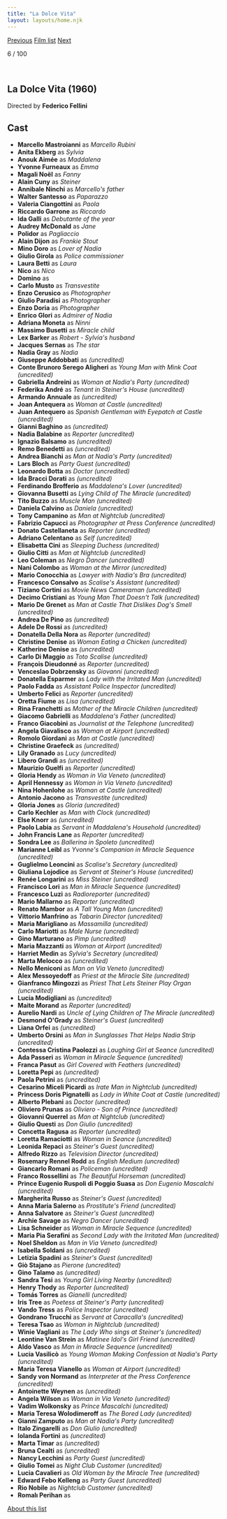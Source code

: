 ```yaml
---
title: "La Dolce Vita"
layout: layouts/home.njk
---
```


<nav class="films">
  <a class="prev" href="../im-all-right-jack">Previous</a>
  <a href="../">Film list</a>
  <a class="next" href="../purple-noon">Next</a>
</nav>

<p>6 / 100</p>

<article class="film">
  <img class="poster" src="../films/posters/la-dolce-vita.jpg" alt="">
  <img class="backdrop" src="../films/backdrops/la-dolce-vita.jpg" alt="">

  <h1>La Dolce Vita (1960)</h1>

  <p class="director">
    Directed by <strong>Federico Fellini</strong>
  </p>


  <h2>
    Cast
  </h2>
  <ul>
    <li><strong>Marcello Mastroianni</strong> as <em>Marcello Rubini</em></li>
<li><strong>Anita Ekberg</strong> as <em>Sylvia</em></li>
<li><strong>Anouk Aimée</strong> as <em>Maddalena</em></li>
<li><strong>Yvonne Furneaux</strong> as <em>Emma</em></li>
<li><strong>Magali Noël</strong> as <em>Fanny</em></li>
<li><strong>Alain Cuny</strong> as <em>Steiner</em></li>
<li><strong>Annibale Ninchi</strong> as <em>Marcello's father</em></li>
<li><strong>Walter Santesso</strong> as <em>Paparazzo</em></li>
<li><strong>Valeria Ciangottini</strong> as <em>Paola</em></li>
<li><strong>Riccardo Garrone</strong> as <em>Riccardo</em></li>
<li><strong>Ida Galli</strong> as <em>Debutante of the year</em></li>
<li><strong>Audrey McDonald</strong> as <em>Jane</em></li>
<li><strong>Polidor</strong> as <em>Pagliaccio</em></li>
<li><strong>Alain Dijon</strong> as <em>Frankie Stout</em></li>
<li><strong>Mino Doro</strong> as <em>Lover of Nadia</em></li>
<li><strong>Giulio Girola</strong> as <em>Police commissioner</em></li>
<li><strong>Laura Betti</strong> as <em>Laura</em></li>
<li><strong>Nico</strong> as <em>Nico</em></li>
<li><strong>Domino</strong> as <em></em></li>
<li><strong>Carlo Musto</strong> as <em>Transvestite</em></li>
<li><strong>Enzo Cerusico</strong> as <em>Photographer</em></li>
<li><strong>Giulio Paradisi</strong> as <em>Photographer</em></li>
<li><strong>Enzo Doria</strong> as <em>Photographer</em></li>
<li><strong>Enrico Glori</strong> as <em>Admirer of Nadia</em></li>
<li><strong>Adriana Moneta</strong> as <em>Ninni</em></li>
<li><strong>Massimo Busetti</strong> as <em>Miracle child</em></li>
<li><strong>Lex Barker</strong> as <em>Robert - Sylvia's husband</em></li>
<li><strong>Jacques Sernas</strong> as <em>The star</em></li>
<li><strong>Nadia Gray</strong> as <em>Nadia</em></li>
<li><strong>Giuseppe Addobbati</strong> as <em>(uncredited)</em></li>
<li><strong>Conte Brunoro Serego Aligheri</strong> as <em>Young Man with Mink Coat (uncredited)</em></li>
<li><strong>Gabriella Andreini</strong> as <em>Woman at Nadia's Party (uncredited)</em></li>
<li><strong>Federika André</strong> as <em>Tenant in Steiner's House (uncredited)</em></li>
<li><strong>Armando Annuale</strong> as <em>(uncredited)</em></li>
<li><strong>Joan Antequera</strong> as <em>Woman at Castle (uncredited)</em></li>
<li><strong>Juan Antequero</strong> as <em>Spanish Gentleman with Eyepatch at Castle (uncredited)</em></li>
<li><strong>Gianni Baghino</strong> as <em>(uncredited)</em></li>
<li><strong>Nadia Balabine</strong> as <em>Reporter (uncredited)</em></li>
<li><strong>Ignazio Balsamo</strong> as <em>(uncredited)</em></li>
<li><strong>Remo Benedetti</strong> as <em>(uncredited)</em></li>
<li><strong>Andrea Bianchi</strong> as <em>Man at Nadia's Party (uncredited)</em></li>
<li><strong>Lars Bloch</strong> as <em>Party Guest (uncredited)</em></li>
<li><strong>Leonardo Botta</strong> as <em>Doctor (uncredited)</em></li>
<li><strong>Ida Bracci Dorati</strong> as <em>(uncredited)</em></li>
<li><strong>Ferdinando Brofferio</strong> as <em>Maddalena's Lover (uncredited)</em></li>
<li><strong>Giovanna Busetti</strong> as <em>Lying Child of The Miracle (uncredited)</em></li>
<li><strong>Tito Buzzo</strong> as <em>Muscle Man (uncredited)</em></li>
<li><strong>Daniela Calvino</strong> as <em>Daniela (uncredited)</em></li>
<li><strong>Tony Campanino</strong> as <em>Man at Nightclub (uncredited)</em></li>
<li><strong>Fabrizio Capucci</strong> as <em>Photographer at Press Conference (uncredited)</em></li>
<li><strong>Donato Castellaneta</strong> as <em>Reporter (uncredited)</em></li>
<li><strong>Adriano Celentano</strong> as <em>Self (uncredited)</em></li>
<li><strong>Elisabetta Cini</strong> as <em>Sleeping Duchess (uncredited)</em></li>
<li><strong>Giulio Citti</strong> as <em>Man at Nightclub (uncredited)</em></li>
<li><strong>Leo Coleman</strong> as <em>Negro Dancer (uncredited)</em></li>
<li><strong>Nani Colombo</strong> as <em>Woman at the Mirror (uncredited)</em></li>
<li><strong>Mario Conocchia</strong> as <em>Lawyer with Nadia's Bra (uncredited)</em></li>
<li><strong>Francesco Consalvo</strong> as <em>Scalise's Assistant (uncredited)</em></li>
<li><strong>Tiziano Cortini</strong> as <em>Movie News Cameraman (uncredited)</em></li>
<li><strong>Decimo Cristiani</strong> as <em>Young Man That Doesn't Talk (uncredited)</em></li>
<li><strong>Mario De Grenet</strong> as <em>Man at Castle That Dislikes Dog's Smell (uncredited)</em></li>
<li><strong>Andrea De Pino</strong> as <em>(uncredited)</em></li>
<li><strong>Adele De Rossi</strong> as <em>(uncredited)</em></li>
<li><strong>Donatella Della Nora</strong> as <em>Reporter (uncredited)</em></li>
<li><strong>Christine Denise</strong> as <em>Woman Eating a Chicken (uncredited)</em></li>
<li><strong>Katherine Denise</strong> as <em>(uncredited)</em></li>
<li><strong>Carlo Di Maggio</strong> as <em>Toto Scalise (uncredited)</em></li>
<li><strong>François Dieudonné</strong> as <em>Reporter (uncredited)</em></li>
<li><strong>Venceslao Dobrzensky</strong> as <em>Giovanni (uncredited)</em></li>
<li><strong>Donatella Esparmer</strong> as <em>Lady with the Irritated Man (uncredited)</em></li>
<li><strong>Paolo Fadda</strong> as <em>Assistant Police Inspector (uncredited)</em></li>
<li><strong>Umberto Felici</strong> as <em>Reporter (uncredited)</em></li>
<li><strong>Oretta Fiume</strong> as <em>Lisa (uncredited)</em></li>
<li><strong>Rina Franchetti</strong> as <em>Mother of the Miracle Children (uncredited)</em></li>
<li><strong>Giacomo Gabrielli</strong> as <em>Maddalena's Father (uncredited)</em></li>
<li><strong>Franco Giacobini</strong> as <em>Journalist at the Telephone (uncredited)</em></li>
<li><strong>Angela Giavalisco</strong> as <em>Woman at Airport (uncredited)</em></li>
<li><strong>Romolo Giordani</strong> as <em>Man at Castle (uncredited)</em></li>
<li><strong>Christine Graefeck</strong> as <em>(uncredited)</em></li>
<li><strong>Lily Granado</strong> as <em>Lucy (uncredited)</em></li>
<li><strong>Libero Grandi</strong> as <em>(uncredited)</em></li>
<li><strong>Maurizio Guelfi</strong> as <em>Reporter (uncredited)</em></li>
<li><strong>Gloria Hendy</strong> as <em>Woman in Via Veneto (uncredited)</em></li>
<li><strong>April Hennessy</strong> as <em>Woman in Via Veneto (uncredited)</em></li>
<li><strong>Nina Hohenlohe</strong> as <em>Woman at Castle (uncredited)</em></li>
<li><strong>Antonio Jacono</strong> as <em>Transvestite (uncredited)</em></li>
<li><strong>Gloria Jones</strong> as <em>Gloria (uncredited)</em></li>
<li><strong>Carlo Kechler</strong> as <em>Man with Clock (uncredited)</em></li>
<li><strong>Else Knorr</strong> as <em>(uncredited)</em></li>
<li><strong>Paolo Labia</strong> as <em>Servant in Maddalena's Household (uncredited)</em></li>
<li><strong>John Francis Lane</strong> as <em>Reporter (uncredited)</em></li>
<li><strong>Sondra Lee</strong> as <em>Ballerina in Spoleto (uncredited)</em></li>
<li><strong>Marianne Leibl</strong> as <em>Yvonne's Companion in Miracle Sequence (uncredited)</em></li>
<li><strong>Guglielmo Leoncini</strong> as <em>Scalise's Secretary (uncredited)</em></li>
<li><strong>Giuliana Lojodice</strong> as <em>Servant at Steiner's House (uncredited)</em></li>
<li><strong>Renée Longarini</strong> as <em>Miss Steiner (uncredited)</em></li>
<li><strong>Francisco Lori</strong> as <em>Man in Miracle Sequence (uncredited)</em></li>
<li><strong>Francesco Luzi</strong> as <em>Radioreporter (uncredited)</em></li>
<li><strong>Mario Mallarno</strong> as <em>Reporter (uncredited)</em></li>
<li><strong>Renato Mambor</strong> as <em>A Tall Young Man (uncredited)</em></li>
<li><strong>Vittorio Manfrino</strong> as <em>Tabarin Director (uncredited)</em></li>
<li><strong>Maria Marigliano</strong> as <em>Massamilla (uncredited)</em></li>
<li><strong>Carlo Mariotti</strong> as <em>Male Nurse (uncredited)</em></li>
<li><strong>Gino Marturano</strong> as <em>Pimp (uncredited)</em></li>
<li><strong>Maria Mazzanti</strong> as <em>Woman at Airport (uncredited)</em></li>
<li><strong>Harriet Medin</strong> as <em>Sylvia's Secretary (uncredited)</em></li>
<li><strong>Marta Melocco</strong> as <em>(uncredited)</em></li>
<li><strong>Nello Meniconi</strong> as <em>Man on Via Veneto (uncredited)</em></li>
<li><strong>Alex Messoyedoff</strong> as <em>Priest at the Miracle Site (uncredited)</em></li>
<li><strong>Gianfranco Mingozzi</strong> as <em>Priest That Lets Steiner Play Organ (uncredited)</em></li>
<li><strong>Lucia Modigliani</strong> as <em>(uncredited)</em></li>
<li><strong>Maite Morand</strong> as <em>Reporter (uncredited)</em></li>
<li><strong>Aurelio Nardi</strong> as <em>Uncle of Lying Children of The Miracle (uncredited)</em></li>
<li><strong>Desmond O'Grady</strong> as <em>Steiner's Guest (uncredited)</em></li>
<li><strong>Liana Orfei</strong> as <em>(uncredited)</em></li>
<li><strong>Umberto Orsini</strong> as <em>Man in Sunglasses That Helps Nadia Strip (uncredited)</em></li>
<li><strong>Contessa Cristina Paolozzi</strong> as <em>Laughing Girl at Seance (uncredited)</em></li>
<li><strong>Ada Passeri</strong> as <em>Woman in Miracle Sequence (uncredited)</em></li>
<li><strong>Franca Pasut</strong> as <em>Girl Covered with Feathers (uncredited)</em></li>
<li><strong>Loretta Pepi</strong> as <em>(uncredited)</em></li>
<li><strong>Paola Petrini</strong> as <em>(uncredited)</em></li>
<li><strong>Cesarino Miceli Picardi</strong> as <em>Irate Man in Nightclub (uncredited)</em></li>
<li><strong>Princess Doris Pignatelli</strong> as <em>Lady in White Coat at Castle (uncredited)</em></li>
<li><strong>Alberto Plebani</strong> as <em>Doctor (uncredited)</em></li>
<li><strong>Oliviero Prunas</strong> as <em>Oliviero - Son of Prince (uncredited)</em></li>
<li><strong>Giovanni Querrel</strong> as <em>Man at Nightclub (uncredited)</em></li>
<li><strong>Giulio Questi</strong> as <em>Don Giulio (uncredited)</em></li>
<li><strong>Concetta Ragusa</strong> as <em>Reporter (uncredited)</em></li>
<li><strong>Loretta Ramaciotti</strong> as <em>Woman in Seance (uncredited)</em></li>
<li><strong>Leonida Repaci</strong> as <em>Steiner's Guest (uncredited)</em></li>
<li><strong>Alfredo Rizzo</strong> as <em>Television Director (uncredited)</em></li>
<li><strong>Rosemary Rennel Rodd</strong> as <em>English Medium (uncredited)</em></li>
<li><strong>Giancarlo Romani</strong> as <em>Policeman (uncredited)</em></li>
<li><strong>Franco Rossellini</strong> as <em>The Beautiful Horseman (uncredited)</em></li>
<li><strong>Prince Eugenio Ruspoli di Poggio Suasa</strong> as <em>Don Eugenio Mascalchi (uncredited)</em></li>
<li><strong>Margherita Russo</strong> as <em>Steiner's Guest (uncredited)</em></li>
<li><strong>Anna Maria Salerno</strong> as <em>Prostitute's Friend (uncredited)</em></li>
<li><strong>Anna Salvatore</strong> as <em>Steiner's Guest (uncredited)</em></li>
<li><strong>Archie Savage</strong> as <em>Negro Dancer (uncredited)</em></li>
<li><strong>Lisa Schneider</strong> as <em>Woman in Miracle Sequence (uncredited)</em></li>
<li><strong>Maria Pia Serafini</strong> as <em>Second Lady with the Irritated Man (uncredited)</em></li>
<li><strong>Noel Sheldon</strong> as <em>Man in Via Veneto (uncredited)</em></li>
<li><strong>Isabella Soldani</strong> as <em>(uncredited)</em></li>
<li><strong>Letizia Spadini</strong> as <em>Steiner's Guest (uncredited)</em></li>
<li><strong>Giò Stajano</strong> as <em>Pierone (uncredited)</em></li>
<li><strong>Gino Talamo</strong> as <em>(uncredited)</em></li>
<li><strong>Sandra Tesi</strong> as <em>Young Girl Living Nearby (uncredited)</em></li>
<li><strong>Henry Thody</strong> as <em>Reporter (uncredited)</em></li>
<li><strong>Tomás Torres</strong> as <em>Gianelli (uncredited)</em></li>
<li><strong>Iris Tree</strong> as <em>Poetess at Steiner's Party (uncredited)</em></li>
<li><strong>Vando Tress</strong> as <em>Police Inspector (uncredited)</em></li>
<li><strong>Gondrano Trucchi</strong> as <em>Servant at Caracalla's (uncredited)</em></li>
<li><strong>Teresa Tsao</strong> as <em>Woman in Nightclub (uncredited)</em></li>
<li><strong>Winie Vagliani</strong> as <em>The Lady Who sings at Steiner's (uncredited)</em></li>
<li><strong>Leontine Van Strein</strong> as <em>Matinee Idol's Girl Friend (uncredited)</em></li>
<li><strong>Aldo Vasco</strong> as <em>Man in Miracle Sequence (uncredited)</em></li>
<li><strong>Lucia Vasilicò</strong> as <em>Young Woman Making Confession at Nadia's Party (uncredited)</em></li>
<li><strong>Maria Teresa Vianello</strong> as <em>Woman at Airport (uncredited)</em></li>
<li><strong>Sandy von Normand</strong> as <em>Interpreter at the Press Conference (uncredited)</em></li>
<li><strong>Antoinette Weynen</strong> as <em>(uncredited)</em></li>
<li><strong>Angela Wilson</strong> as <em>Woman in Via Veneto (uncredited)</em></li>
<li><strong>Vadim Wolkonsky</strong> as <em>Prince Mascalchi (uncredited)</em></li>
<li><strong>Maria Teresa Wolodimeroff</strong> as <em>The Bored Lady (uncredited)</em></li>
<li><strong>Gianni Zamputo</strong> as <em>Man at Nadia's Party (uncredited)</em></li>
<li><strong>Italo Zingarelli</strong> as <em>Don Giulio (uncredited)</em></li>
<li><strong>Iolanda Fortini</strong> as <em>(uncredited)</em></li>
<li><strong>Marta Timar</strong> as <em>(uncredited)</em></li>
<li><strong>Bruna Cealti</strong> as <em>(uncredited)</em></li>
<li><strong>Nancy Lecchini</strong> as <em>Party Guest (uncredited)</em></li>
<li><strong>Giulio Tomei</strong> as <em>Night Club Customer (uncredited)</em></li>
<li><strong>Lucia Cavalieri</strong> as <em>Old Woman by the Miracle Tree (uncredited)</em></li>
<li><strong>Edward Febo Kelleng</strong> as <em>Party Guest (uncredited)</em></li>
<li><strong>Rio Nobile</strong> as <em>Nightclub Customer (uncredited)</em></li>
<li><strong>Romalı Perihan</strong> as <em></em></li>
  </ul>
</article>
<footer>
  <a href="../about">About this list</a>
</footer>
